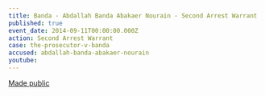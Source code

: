 ```yaml
---
title: Banda - Abdallah Banda Abakaer Nourain - Second Arrest Warrant
published: true
event_date: 2014-09-11T00:00:00.000Z
action: Second Arrest Warrant
case: the-prosecutor-v-banda
accused: abdallah-banda-abakaer-nourain
youtube:
---
```



[Made public](https://www.icc-cpi.int/Pages/item.aspx?name=PR1039)